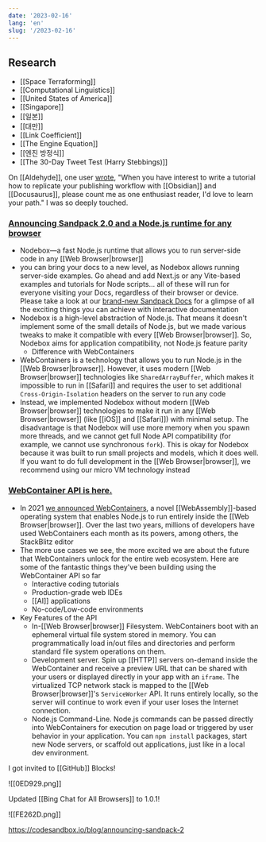 ```yaml
---
date: '2023-02-16'
lang: 'en'
slug: '/2023-02-16'
---
```


## Research

- [[Space Terraforming]]
- [[Computational Linguistics]]
- [[United States of America]]
- [[Singapore]]
- [[일본]]
- [[대만]]
- [[Link Coefficient]]
- [[The Engine Equation]]
- [[엔진 방정식]]
- [[The 30-Day Tweet Test (Harry Stebbings)]]

On [[Aldehyde]], one user [wrote](https://github.com/anaclumos/extracranial/issues/30), "When you have interest to write a tutorial how to replicate your publishing workflow with [[Obsidian]] and [[Docusaurus]], please count me as one enthusiast reader, I'd love to learn your path." I was so deeply touched.

### [Announcing Sandpack 2.0 and a Node.js runtime for any browser](https://codesandbox.io/blog/announcing-sandpack-2)

- Nodebox—a fast Node.js runtime that allows you to run server-side code in any [[Web Browser|browser]]
- you can bring your docs to a new level, as Nodebox allows running server-side examples. Go ahead and add Next.js or any Vite-based examples and tutorials for Node scripts… all of these will run for everyone visiting your Docs, regardless of their browser or device. Please take a look at our [brand-new Sandpack Docs](https://sandpack.codesandbox.io/docs) for a glimpse of all the exciting things you can achieve with interactive documentation
- Nodebox is a high-level abstraction of Node.js. That means it doesn't implement some of the small details of Node.js, but we made various tweaks to make it compatible with every [[Web Browser|browser]]. So, Nodebox aims for application compatibility, not Node.js feature parity
  - Difference with WebContainers
- WebContainers is a technology that allows you to run Node.js in the [[Web Browser|browser]]. However, it uses modern [[Web Browser|browser]] technologies like `SharedArrayBuffer`, which makes it impossible to run in [[Safari]] and requires the user to set additional `Cross-Origin-Isolation` headers on the server to run any code
- Instead, we implemented Nodebox without modern [[Web Browser|browser]] technologies to make it run in any [[Web Browser|browser]] (like [[iOS]] and [[Safari]]) with minimal setup. The disadvantage is that Nodebox will use more memory when you spawn more threads, and we cannot get full Node API compatibility (for example, we cannot use synchronous `fork`). This is okay for Nodebox because it was built to run small projects and models, which it does well. If you want to do full development in the [[Web Browser|browser]], we recommend using our micro VM technology instead

### [WebContainer API is here.](https://blog.stackblitz.com/posts/webcontainer-api-is-here/)

- In 2021 [we announced WebContainers](https://blog.stackblitz.com/posts/introducing-webcontainers/), a novel [[WebAssembly]]-based operating system that enables Node.js to run entirely inside the [[Web Browser|browser]]. Over the last two years, millions of developers have used WebContainers each month as its powers, among others, the StackBlitz editor
- The more use cases we see, the more excited we are about the future that WebContainers unlock for the entire web ecosystem. Here are some of the fantastic things they've been building using the WebContainer API so far
  - Interactive coding tutorials
  - Production-grade web IDEs
  - [[AI]] applications
  - No-code/Low-code environments
- Key Features of the API
  - In-[[Web Browser|browser]] Filesystem. WebContainers boot with an ephemeral virtual file system stored in memory. You can programmatically load in/out files and directories and perform standard file system operations on them.
  - Development server. Spin up [[HTTP]] servers on-demand inside the WebContainer and receive a preview URL that can be shared with your users or displayed directly in your app with an `iframe`. The virtualized TCP network stack is mapped to the [[Web Browser|browser]]'s `ServiceWorker` API. It runs entirely locally, so the server will continue to work even if your user loses the Internet connection.
  - Node.js Command-Line. Node.js commands can be passed directly into WebContainers for execution on page load or triggered by user behavior in your application. You can `npm install` packages, start new Node servers, or scaffold out applications, just like in a local dev environment.

I got invited to [[GitHub]] Blocks!

![[0ED929.png]]

Updated [[Bing Chat for All Browsers]] to 1.0.1!

![[FE262D.png]]

https://codesandbox.io/blog/announcing-sandpack-2
